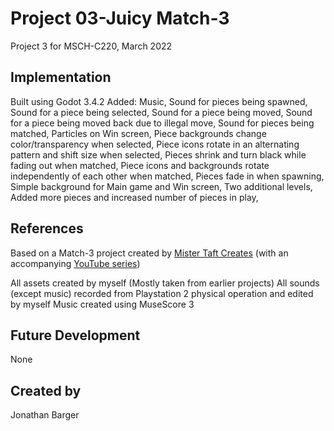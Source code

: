 # Project 03-Juicy Match-3
Project 3 for MSCH-C220, March 2022

## Implementation

Built using Godot 3.4.2
Added:
	Music, 
	Sound for pieces being spawned, 
	Sound for a piece being selected, 
	Sound for a piece being moved, 
	Sound for a piece being moved back due to illegal move, 
	Sound for pieces being matched, 
	Particles on Win screen, 
	Piece backgrounds change color/transparency when selected, 
	Piece icons rotate in an alternating pattern and shift size when selected, 
	Pieces shrink and turn black while fading out when matched, 
	Piece icons and backgrounds rotate independently of each other when matched, 
	Pieces fade in when spawning, 
	Simple background for Main game and Win screen, 
	Two additional levels, 
	Added more pieces and increased number of pieces in play, 


## References
Based on a Match-3 project created by [Mister Taft Creates](https://github.com/mistertaftcreates/Godot_match_3) (with an accompanying [YouTube series](https://www.youtube.com/playlist?list=PL4vbr3u7UKWqwQlvwvgNcgDL1p_3hcNn2))

All assets created by myself (Mostly taken from earlier projects)
All sounds (except music) recorded from Playstation 2 physical operation and edited by myself
Music created using MuseScore 3

## Future Development
None
## Created by

Jonathan Barger
